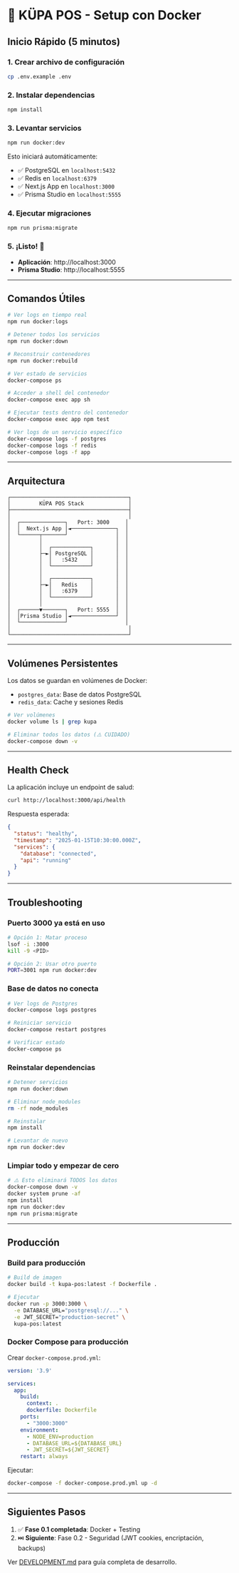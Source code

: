# 🐳 KÜPA POS - Setup con Docker

## Inicio Rápido (5 minutos)

### 1. Crear archivo de configuración

```bash
cp .env.example .env
```

### 2. Instalar dependencias

```bash
npm install
```

### 3. Levantar servicios

```bash
npm run docker:dev
```

Esto iniciará automáticamente:
- ✅ PostgreSQL en `localhost:5432`
- ✅ Redis en `localhost:6379`
- ✅ Next.js App en `localhost:3000`
- ✅ Prisma Studio en `localhost:5555`

### 4. Ejecutar migraciones

```bash
npm run prisma:migrate
```

### 5. ¡Listo! 🎉

- **Aplicación**: http://localhost:3000
- **Prisma Studio**: http://localhost:5555

---

## Comandos Útiles

```bash
# Ver logs en tiempo real
npm run docker:logs

# Detener todos los servicios
npm run docker:down

# Reconstruir contenedores
npm run docker:rebuild

# Ver estado de servicios
docker-compose ps

# Acceder a shell del contenedor
docker-compose exec app sh

# Ejecutar tests dentro del contenedor
docker-compose exec app npm test

# Ver logs de un servicio específico
docker-compose logs -f postgres
docker-compose logs -f redis
docker-compose logs -f app
```

---

## Arquitectura

```
┌─────────────────────────────────────┐
│         KÜPA POS Stack              │
├─────────────────────────────────────┤
│                                     │
│  ┌──────────────┐   Port: 3000     │
│  │  Next.js App │◄──────────────┐  │
│  └──────┬───────┘               │  │
│         │                       │  │
│         │  ┌────────────┐       │  │
│         ├─►│ PostgreSQL │       │  │
│         │  │   :5432    │       │  │
│         │  └────────────┘       │  │
│         │                       │  │
│         │  ┌────────────┐       │  │
│         ├─►│   Redis    │       │  │
│         │  │   :6379    │       │  │
│         │  └────────────┘       │  │
│         │                       │  │
│  ┌──────▼───────┐   Port: 5555  │  │
│  │Prisma Studio │◄──────────────┘  │
│  └──────────────┘                  │
│                                     │
└─────────────────────────────────────┘
```

---

## Volúmenes Persistentes

Los datos se guardan en volúmenes de Docker:

- `postgres_data`: Base de datos PostgreSQL
- `redis_data`: Cache y sesiones Redis

```bash
# Ver volúmenes
docker volume ls | grep kupa

# Eliminar todos los datos (⚠️ CUIDADO)
docker-compose down -v
```

---

## Health Check

La aplicación incluye un endpoint de salud:

```bash
curl http://localhost:3000/api/health
```

Respuesta esperada:
```json
{
  "status": "healthy",
  "timestamp": "2025-01-15T10:30:00.000Z",
  "services": {
    "database": "connected",
    "api": "running"
  }
}
```

---

## Troubleshooting

### Puerto 3000 ya está en uso

```bash
# Opción 1: Matar proceso
lsof -i :3000
kill -9 <PID>

# Opción 2: Usar otro puerto
PORT=3001 npm run docker:dev
```

### Base de datos no conecta

```bash
# Ver logs de Postgres
docker-compose logs postgres

# Reiniciar servicio
docker-compose restart postgres

# Verificar estado
docker-compose ps
```

### Reinstalar dependencias

```bash
# Detener servicios
npm run docker:down

# Eliminar node_modules
rm -rf node_modules

# Reinstalar
npm install

# Levantar de nuevo
npm run docker:dev
```

### Limpiar todo y empezar de cero

```bash
# ⚠️ Esto eliminará TODOS los datos
docker-compose down -v
docker system prune -af
npm install
npm run docker:dev
npm run prisma:migrate
```

---

## Producción

### Build para producción

```bash
# Build de imagen
docker build -t kupa-pos:latest -f Dockerfile .

# Ejecutar
docker run -p 3000:3000 \
  -e DATABASE_URL="postgresql://..." \
  -e JWT_SECRET="production-secret" \
  kupa-pos:latest
```

### Docker Compose para producción

Crear `docker-compose.prod.yml`:

```yaml
version: '3.9'

services:
  app:
    build:
      context: .
      dockerfile: Dockerfile
    ports:
      - "3000:3000"
    environment:
      - NODE_ENV=production
      - DATABASE_URL=${DATABASE_URL}
      - JWT_SECRET=${JWT_SECRET}
    restart: always
```

Ejecutar:
```bash
docker-compose -f docker-compose.prod.yml up -d
```

---

## Siguientes Pasos

1. ✅ **Fase 0.1 completada**: Docker + Testing
2. ⏭️ **Siguiente**: Fase 0.2 - Seguridad (JWT cookies, encriptación, backups)

Ver [DEVELOPMENT.md](./DEVELOPMENT.md) para guía completa de desarrollo.
